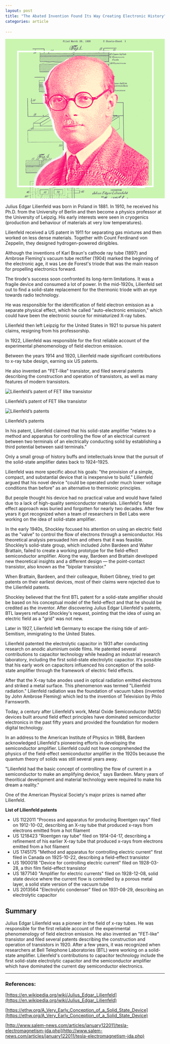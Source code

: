 ```yaml
---
layout: post
title: "The Abated Invention Found Its Way Creating Electronic History"
categories: article

---
```


![](https://raw.githubusercontent.com/Ikarthikmb/Qarbyte/master/static/posts/lilienfeld/Julius_Edgar_Lilienfeld_poster.png)

Julius Edgar Lilienfeld was born in Poland in 1881. In 1910, he received his Ph.D. from the University of Berlin and then become a physics professor at the University of Leipzig. His early interests were seen in cryogenics (production and behaviour of materials at very low temperatures).

Lilienfeld received a US patent in 1911 for separating gas mixtures and then worked on less dense materials. Together with Count Ferdinand von Zeppelin, they designed hydrogen-powered dirigibles.

Although the inventions of Karl Braun's cathode ray tube (1897) and Ambrose Fleming's vacuum tube rectifier (1904) marked the beginning of the electronic age, it was Lee de Forest's triode that was the main reason for propelling electronics forward.

The tirode's success soon confronted its long-term limitations. It was a fragile device and consumed a lot of power. In the mid-1920s, Lilienfeld set out to find a solid-state replacement for the thermonic triode with an eye towards radio technology.

He was responsible for the identification of field electron emission as a separate physical effect, which he called "auto-electronic emission," which could have been the electronic source for miniaturized X-ray tubes.

Lilienfeld then left Leipzig for the United States in 1921 to pursue his patent claims, resigning from his professorship.

In 1922, Lilienfeld was responsible for the first reliable account of the experimental phenomenology of field electron emission.

Between the years 1914 and 1920, Lilienfeld made significant contributions to x-ray tube design, earning six US patents.

He also invented an "FET-like" transistor, and filed several patents describing the construction and operation of transistors, as well as many features of modern transistors.

![Lilienfeld’s patent of FET lilke transistor](https://ethw.org/w/images/1/17/FigA-1.gif)

Lilienfeld’s patent of FET lilke transistor

![Lilienfeld’s patents](https://ethw.org/w/images/d/dd/FigB-2.gif)

Lilienfeld’s patents

In his patent, Lilienfeld claimed that his solid-state amplifier "relates to a method and apparatus for controlling the flow of an electrical current between two terminals of an electrically conducting solid by establishing a third potential between said terminals."

Only a small group of history buffs and intellectuals know that the pursuit of the solid-state amplifier dates back to 1924–1925.

Lilienfeld was more specific about his goals: "the provision of a simple, compact, and substantial device that is inexpensive to build." Lilienfeld argued that his novel device "could be operated under much lower voltage conditions than before" as an alternative to thermionic principles.

But people thought his device had no practical value and would have failed due to a lack of high-quality semiconductor materials. Lilienfeld's field effect approach was buried and forgotten for nearly two decades. After few years it got recognized when a team of researchers in Bell Labs were working on the idea of solid-state amplifier.

In the early 1940s, Shockley focused his attention on using an electric field as the "valve" to control the flow of electrons through a semiconductor. His theoretical analysis persuaded him and others that it was feasible. Shockley’s solid-state group, which included John Bardeen and Walter Brattain, failed to create a working prototype for the field-effect semiconductor amplifier. Along the way, Bardeen and Brattain developed new theoretical insights and a different design — the point-contact transistor, also known as the "bipolar transistor."

When Brattain, Bardeen, and their colleague, Robert Gibney, tried to get patents on their earliest devices, most of their claims were rejected due to the Lilienfeld patents.

Shockley believed that the first BTL patent for a solid-state amplifier should be based on his conceptual model of the field-effect and that he should be credited as the inventor. After discovering Julius Edgar Lilienfeld's patents, BTL lawyers refused Shockley's request, pointing that the idea of using an electric field as a "grid" was not new.

Later in 1927, Lilienfeld left Germany to escape the rising tide of anti-Semitism, immigrating to the United States.

Lilienfeld patented the electrolytic capacitor in 1931 after conducting research on anodic aluminium oxide films. He patented several contributions to capacitor technology while heading an industrial research laboratory, including the first solid-state electrolytic capacitor. It's possible that his early work on capacitors influenced his conception of the solid-state amplifier through the framework of electric field effects.

After that the X-ray tube anodes used in optical radiation emitted electrons and striked a metal surface. This phenomenon was termed "Lilienfeld radiation." Lilienfeld radiation was the foundation of vacuum tubes (invented by John Ambrose Fleming) which led to the invention of Television by Philo Farnsworth.

Today, a century after Lilienfeld’s work, Metal Oxide Semiconductor (MOS) devices built around field effect principles have dominated semiconductor electronics in the past fifty years and provided the foundation for modern digital technology.

In an address to the American Institute of Physics in 1988, Bardeen acknowledged Lilienfeld's pioneering efforts in developing the semiconductor amplifier. Lilienfeld could not have comprehended the physics of the field-effect semiconductor amplifier in the 1920s because the quantum theory of solids was still several years away.

"Lilienfeld had the basic concept of controlling the flow of current in a semiconductor to make an amplifying device," says Bardeen. Many years of theoritical development and material technology were required to make his dream a reality."

One of the American Physical Society's major prizes is named after Lilienfeld.

**List of Lilienfeld patents**

- US 1122011 "Process and apparatus for producing Roentgen rays" filed on 1912-10-02, describing an X-ray tube that produced x-rays from electrons emitted from a hot filament
- US 1218423 "Roentgen ray tube" filed on 1914-04-17, describing a refinement of his earlier X-ray tube that produced x-rays from electrons emitted from a hot filament
- US 1745175 "Method and apparatus for controlling electric current" first filed in Canada on 1925-10-22, describing a field-effect transistor
- US 1900018 "Device for controlling electric current" filed on 1928-03-28, a thin film field-effect transistor
- US 1877140 "Amplifier for electric currents" filed on 1928-12-08, solid state device where the current flow is controlled by a porous metal layer, a solid state version of the vacuum tube
- US 2013564 "Electrolytic condenser" filed on 1931-08-29, describing an electrolytic capacitor

## Summary

Julius Edgar Lilienfeld was a pioneer in the field of x-ray tubes. He was responsible for the first reliable account of the experimental phenomenology of field electron emission. He also invented an "FET-like" transistor and filed several patents describing the construction and operation of transistors in 1920. After a few years, it was recognized when researchers at Bell Telephone Laboratories (BTL) were working on a solid-state amplifier. Lilienfeld's contributions to capacitor technology include the first solid-state electrolytic capacitor and the semiconductor amplifier which have dominated the current day semiconductor electronics.

---

### References:

[https://en.wikipedia.org/wiki/Julius_Edgar_Lilienfeld](https://en.wikipedia.org/wiki/Julius_Edgar_Lilienfeld)

[https://ethw.org/A_Very_Early_Conception_of_a_Solid_State_Device](https://ethw.org/A_Very_Early_Conception_of_a_Solid_State_Device)

[http://www.salem-news.com/articles/january122011/tesla-electromagnetism-jda.php](http://www.salem-news.com/articles/january122011/tesla-electromagnetism-jda.php)
